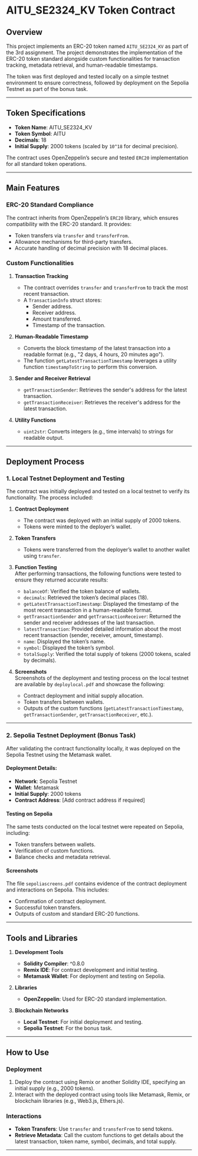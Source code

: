 # AITU_SE2324_KV Token Contract  

## Overview  
This project implements an ERC-20 token named `AITU_SE2324_KV` as part of the 3rd assignment. The project demonstrates the implementation of the ERC-20 token standard alongside custom functionalities for transaction tracking, metadata retrieval, and human-readable timestamps.  

The token was first deployed and tested locally on a simple testnet environment to ensure correctness, followed by deployment on the Sepolia Testnet as part of the bonus task.  

---

## Token Specifications  
- **Token Name**: AITU_SE2324_KV  
- **Token Symbol**: AITU  
- **Decimals**: 18  
- **Initial Supply**: 2000 tokens (scaled by `10^18` for decimal precision).  

The contract uses OpenZeppelin’s secure and tested `ERC20` implementation for all standard token operations.  

---

## Main Features  

### ERC-20 Standard Compliance  
The contract inherits from OpenZeppelin’s `ERC20` library, which ensures compatibility with the ERC-20 standard. It provides:  
- Token transfers via `transfer` and `transferFrom`.  
- Allowance mechanisms for third-party transfers.  
- Accurate handling of decimal precision with 18 decimal places.  

### Custom Functionalities  

1. **Transaction Tracking**  
   - The contract overrides `transfer` and `transferFrom` to track the most recent transaction.  
   - A `TransactionInfo` struct stores:  
     - Sender address.  
     - Receiver address.  
     - Amount transferred.  
     - Timestamp of the transaction.  

2. **Human-Readable Timestamp**  
   - Converts the block timestamp of the latest transaction into a readable format (e.g., "2 days, 4 hours, 20 minutes ago").  
   - The function `getLatestTransactionTimestamp` leverages a utility function `timestampToString` to perform this conversion.  

3. **Sender and Receiver Retrieval**  
   - `getTransactionSender`: Retrieves the sender's address for the latest transaction.  
   - `getTransactionReceiver`: Retrieves the receiver's address for the latest transaction.  

4. **Utility Functions**  
   - `uint2str`: Converts integers (e.g., time intervals) to strings for readable output.  

---

## Deployment Process  

### 1. Local Testnet Deployment and Testing  
The contract was initially deployed and tested on a local testnet to verify its functionality. The process included:  

1. **Contract Deployment**  
   - The contract was deployed with an initial supply of 2000 tokens.  
   - Tokens were minted to the deployer’s wallet.  

2. **Token Transfers**  
   - Tokens were transferred from the deployer’s wallet to another wallet using `transfer`.  

3. **Function Testing**  
   After performing transactions, the following functions were tested to ensure they returned accurate results:  
   - `balanceOf`: Verified the token balance of wallets.  
   - `decimals`: Retrieved the token’s decimal places (18).  
   - `getLatestTransactionTimestamp`: Displayed the timestamp of the most recent transaction in a human-readable format.  
   - `getTransactionSender` and `getTransactionReceiver`: Returned the sender and receiver addresses of the last transaction.  
   - `latestTransaction`: Provided detailed information about the most recent transaction (sender, receiver, amount, timestamp).  
   - `name`: Displayed the token’s name.  
   - `symbol`: Displayed the token’s symbol.  
   - `totalSupply`: Verified the total supply of tokens (2000 tokens, scaled by decimals).  

4. **Screenshots**  
Screenshots of the deployment and testing process on the local testnet are available by `deploylocal.pdf` and showcase the following:  
   - Contract deployment and initial supply allocation.  
   - Token transfers between wallets.  
   - Outputs of the custom functions (`getLatestTransactionTimestamp`, `getTransactionSender`, `getTransactionReceiver`, etc.).  

---

### 2. Sepolia Testnet Deployment (Bonus Task)  
After validating the contract functionality locally, it was deployed on the Sepolia Testnet using the Metamask wallet.  

#### Deployment Details:  
- **Network**: Sepolia Testnet  
- **Wallet**: Metamask  
- **Initial Supply**: 2000 tokens  
- **Contract Address**: [Add contract address if required]  

#### Testing on Sepolia  
The same tests conducted on the local testnet were repeated on Sepolia, including:  
- Token transfers between wallets.  
- Verification of custom functions.  
- Balance checks and metadata retrieval.  

#### Screenshots  
The file `sepoliascreens.pdf` contains evidence of the contract deployment and interactions on Sepolia. This includes:  
- Confirmation of contract deployment.  
- Successful token transfers.  
- Outputs of custom and standard ERC-20 functions.  

---

## Tools and Libraries  

1. **Development Tools**  
   - **Solidity Compiler**: ^0.8.0  
   - **Remix IDE**: For contract development and initial testing.  
   - **Metamask Wallet**: For deployment and testing on Sepolia.  

2. **Libraries**  
   - **OpenZeppelin**: Used for ERC-20 standard implementation.  

3. **Blockchain Networks**  
   - **Local Testnet**: For initial deployment and testing.  
   - **Sepolia Testnet**: For the bonus task.  

---

## How to Use  

### Deployment  
1. Deploy the contract using Remix or another Solidity IDE, specifying an initial supply (e.g., 2000 tokens).  
2. Interact with the deployed contract using tools like Metamask, Remix, or blockchain libraries (e.g., Web3.js, Ethers.js).  

### Interactions  
- **Token Transfers**: Use `transfer` and `transferFrom` to send tokens.  
- **Retrieve Metadata**: Call the custom functions to get details about the latest transaction, token name, symbol, decimals, and total supply.  

---


